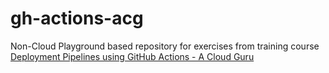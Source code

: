 # gh-actions-acg

Non-Cloud Playground based repository for exercises from training course [Deployment Pipelines using GitHub Actions - A Cloud Guru](https://learn.acloud.guru/course/deployment-pipelines-using-github-actions)
